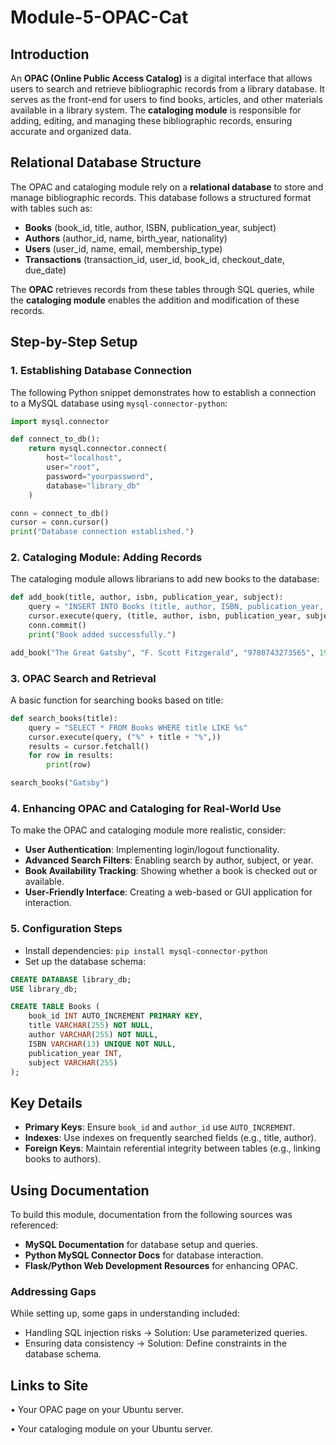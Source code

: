 # Module-5-OPAC-Cat

## Introduction
An **OPAC (Online Public Access Catalog)** is a digital interface that allows users to search and retrieve bibliographic records from a library database. It serves as the front-end for users to find books, articles, and other materials available in a library system. The **cataloging module** is responsible for adding, editing, and managing these bibliographic records, ensuring accurate and organized data.

## Relational Database Structure
The OPAC and cataloging module rely on a **relational database** to store and manage bibliographic records. This database follows a structured format with tables such as:

- **Books** (book_id, title, author, ISBN, publication_year, subject)
- **Authors** (author_id, name, birth_year, nationality)
- **Users** (user_id, name, email, membership_type)
- **Transactions** (transaction_id, user_id, book_id, checkout_date, due_date)

The **OPAC** retrieves records from these tables through SQL queries, while the **cataloging module** enables the addition and modification of these records.

## Step-by-Step Setup

### 1. Establishing Database Connection
The following Python snippet demonstrates how to establish a connection to a MySQL database using `mysql-connector-python`:

```python
import mysql.connector

def connect_to_db():
    return mysql.connector.connect(
        host="localhost",
        user="root",
        password="yourpassword",
        database="library_db"
    )

conn = connect_to_db()
cursor = conn.cursor()
print("Database connection established.")
```

### 2. Cataloging Module: Adding Records
The cataloging module allows librarians to add new books to the database:

```python
def add_book(title, author, isbn, publication_year, subject):
    query = "INSERT INTO Books (title, author, ISBN, publication_year, subject) VALUES (%s, %s, %s, %s, %s)"
    cursor.execute(query, (title, author, isbn, publication_year, subject))
    conn.commit()
    print("Book added successfully.")

add_book("The Great Gatsby", "F. Scott Fitzgerald", "9780743273565", 1925, "Fiction")
```

### 3. OPAC Search and Retrieval
A basic function for searching books based on title:

```python
def search_books(title):
    query = "SELECT * FROM Books WHERE title LIKE %s"
    cursor.execute(query, ("%" + title + "%",))
    results = cursor.fetchall()
    for row in results:
        print(row)

search_books("Gatsby")
```

### 4. Enhancing OPAC and Cataloging for Real-World Use
To make the OPAC and cataloging module more realistic, consider:
- **User Authentication**: Implementing login/logout functionality.
- **Advanced Search Filters**: Enabling search by author, subject, or year.
- **Book Availability Tracking**: Showing whether a book is checked out or available.
- **User-Friendly Interface**: Creating a web-based or GUI application for interaction.

### 5. Configuration Steps
- Install dependencies: `pip install mysql-connector-python`
- Set up the database schema:

```sql
CREATE DATABASE library_db;
USE library_db;

CREATE TABLE Books (
    book_id INT AUTO_INCREMENT PRIMARY KEY,
    title VARCHAR(255) NOT NULL,
    author VARCHAR(255) NOT NULL,
    ISBN VARCHAR(13) UNIQUE NOT NULL,
    publication_year INT,
    subject VARCHAR(255)
);
```

## Key Details
- **Primary Keys**: Ensure `book_id` and `author_id` use `AUTO_INCREMENT`.
- **Indexes**: Use indexes on frequently searched fields (e.g., title, author).
- **Foreign Keys**: Maintain referential integrity between tables (e.g., linking books to authors).

## Using Documentation
To build this module, documentation from the following sources was referenced:
- **MySQL Documentation** for database setup and queries.
- **Python MySQL Connector Docs** for database interaction.
- **Flask/Python Web Development Resources** for enhancing OPAC.

### Addressing Gaps
While setting up, some gaps in understanding included:
- Handling SQL injection risks → Solution: Use parameterized queries.
- Ensuring data consistency → Solution: Define constraints in the database schema.

## Links to Site
•	Your OPAC page on your Ubuntu server.

•	Your cataloging module on your Ubuntu server.
